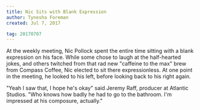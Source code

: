 ```yaml
---
title: Nic Sits with Blank Expression
author: Tynesha Foreman
created: Jul 7, 2017

tag: 20170707
---
```


At the weekly meeting, Nic Pollock spent the entire time sitting with a blank expression on his face. While some chose to laugh at the half-hearted jokes, and others twitched from that rad new "caffeine to the max" brew from Compass Coffee, Nic elected to sit there expressionless. At one point in the meeting, he looked to his left, before looking back to his right again.

"Yeah I saw that, I hope he's okay" said Jeremy Raff, producer at Atlantic Studios. "Who knows how badly he had to go to the bathroom. I'm impressed at his composure, actually."
